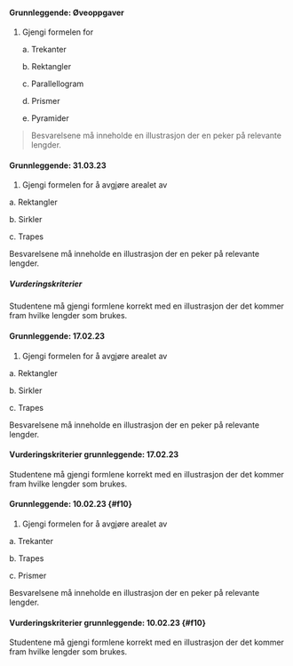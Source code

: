 #### Grunnleggende:  Øveoppgaver

1. Gjengi formelen for

    a.  Trekanter

    b.  Rektangler

    c.  Parallellogram

    d.  Prismer

    e.  Pyramider

> Besvarelsene må inneholde en illustrasjon der en peker på relevante
> lengder.

#### Grunnleggende:  31.03.23

1. Gjengi formelen for å avgjøre arealet av

a. Rektangler

b. Sirkler

c. Trapes

Besvarelsene må inneholde en illustrasjon der en peker på relevante lengder.

##### Vurderingskriterier

Studentene må gjengi formlene korrekt med en illustrasjon der det kommer fram hvilke lengder som brukes.

#### Grunnleggende:  17.02.23

1. Gjengi formelen for å avgjøre arealet av

a. Rektangler

b. Sirkler

c. Trapes

Besvarelsene må inneholde en illustrasjon der en peker på relevante lengder.

#### Vurderingskriterier grunnleggende:  17.02.23

Studentene må gjengi formlene korrekt med en illustrasjon der det kommer fram hvilke lengder som brukes.

#### Grunnleggende:  10.02.23 {#f10}

1. Gjengi formelen for å avgjøre arealet av

a. Trekanter

b. Trapes

c. Prismer

Besvarelsene må inneholde en illustrasjon der en peker på relevante lengder.

#### Vurderingskriterier grunnleggende:  10.02.23 {#f10}

Studentene må gjengi formlene korrekt med en illustrasjon der det kommer fram hvilke lengder som brukes.

